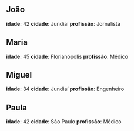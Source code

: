 ## João

**idade**: 42
**cidade**: Jundiaí
**profissão**: Jornalista

## Maria

**idade**: 45
**cidade**: Florianópolis
**profissão**: Médico

## Miguel

**idade**: 34
**cidade**: Jundiaí
**profissão**: Engenheiro

## Paula

**idade**: 42
**cidade**: São Paulo
**profissão**: Médico
